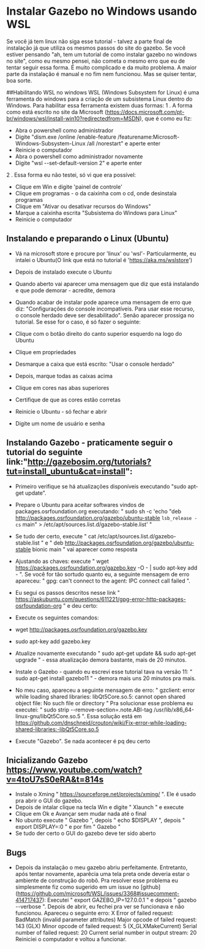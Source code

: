 # Instalar Gazebo no Windows usando WSL 
Se você já tem linux não siga esse tutorial - talvez a parte final de instalação já que utiliza os mesmos passos do site do gazebo. 
Se você estiver pensando "ah, tem um tutorial de como instalar gazebo no windows no site", como eu mesmo pensei, não cometa o mesmo erro que eu de tentar seguir essa forma.
É muito complicado e da muito problema. A maior parte da instalação é manual e no fim nem funcionou. Mas se quiser tentar, boa sorte.

##Habilitando WSL no windows
WSL (Windows Subsystem for Linux) é uma ferramenta do windows para a criação de um subsistema Linux dentro do Windows.
Para habilitar essa ferramenta existem duas formas:
1 .  A forma como está escrito no site da Microsoft (https://docs.microsoft.com/pt-br/windows/wsl/install-win10?redirectedfrom=MSDN), que é como eu fiz:
-  Abra o powershell como administrador
- Digite "dism.exe /online /enable-feature /featurename:Microsoft-Windows-Subsystem-Linux /all /norestart" e aperte enter
- Reinicie o computador
- Abra o powershell como administrador novamente
- Digite "wsl --set-default-version 2" e aperte enter

2 . Essa forma eu não testei, só vi que era possível:
- Clique em Win e digite 'painel de controle'
- Clique em programas - o da caixinha com o cd, onde desinstala programas
- Clique em "Ativar ou desativar recursos do Windows"
- Marque a caixinha escrita "Subsistema do Windows para Linux"
- Reinicie o computador

## Instalando e preparando o Linux (Ubuntu)
- Vá na microsoft store e procure por 'linux' ou 'wsl'- Particularmente, eu intalei o Ubuntu(O link que está no tutorial é 'https://aka.ms/wslstore')
- Depois de instalado execute o Ubuntu
- Quando aberto vai aparecer uma mensagem que diz que está instalando e que pode demorar - acredite, demora
- Quando acabar de instalar pode aparece uma mensagem de erro que diz:
 "Configurações do console incompatíveis. Para usar esse recurso, o console herdado deve ser desabilitado". Senão aparecer prossiga no tutorial.
  Se esse for o caso, é só fazer o seguinte:
 -  Clique com o botão direito do canto superior esquerdo na logo do Ubuntu
 -  Clique em propriedades
 -  Desmarque a caixa que está escrito: "Usar o console herdado"
 - Depois, marque todas as caixas acima
 - Clique em cores nas abas superiores
 - Certifique de que as cores estão corretas
 - Reinicie o Ubuntu - só fechar e abrir

- Digite um nome de usuário e senha

## Instalando Gazebo - praticamente seguir o tutorial do seguinte link:"http://gazebosim.org/tutorials?tut=install_ubuntu&cat=install":
- Primeiro verifique se há atualizações disponíveis executando "sudo apt-get update".
- Prepare o Ubuntu para aceitar softwares vindos de packages.osrfoundation.org executando:
  " sudo sh -c 'echo "deb http://packages.osrfoundation.org/gazebo/ubuntu-stable `lsb_release -cs` main" > /etc/apt/sources.list.d/gazebo-stable.list' "
 - Se tudo der certo, execute " cat /etc/apt/sources.list.d/gazebo-stable.list " e " deb http://packages.osrfoundation.org/gazebo/ubuntu-stable bionic main "
  vai aparecer como resposta

- Ajustando as chaves: execute " wget https://packages.osrfoundation.org/gazebo.key -O - | sudo apt-key add - ". Se você for tão sortudo quanto eu,
  a seguinte mensagem de erro apareceu: " gpg: can't connect to the agent: IPC connect call failed ".
 - Eu segui os passos descritos nesse link " https://askubuntu.com/questions/611221/gpg-error-http-packages-osrfoundation-org " e deu certo:
  - Execute os seguintes comandos:
   - wget  http://packages.osrfoundation.org/gazebo.key
   - sudo apt-key add gazebo.key

- Atualize novamente executando " sudo apt-get update && sudo apt-get upgrade " - essa atualização demora bastante, mais de 20 minutos.
- Instale o Gazebo - quando eu escrevi esse tutorial tava na versão 11: " sudo apt-get install gazebo11 " - demora mais uns 20 minutos pra mais.
 - No meu caso, apareceu a seguinte mensagem de erro: " gzclient: error while loading shared libraries: libQt5Core.so.5: cannot open shared object file: No such file or directory "
Pra solucionar esse problema eu executei: " sudo strip --remove-section=.note.ABI-tag /usr/lib/x86_64-linux-gnu/libQt5Core.so.5 ".
 Essa solução está em https://github.com/dnschneid/crouton/wiki/Fix-error-while-loading-shared-libraries:-libQt5Core.so.5

- Execute "Gazebo". Se nada acontecer é pq deu certo

## Inicializando Gazebo https://www.youtube.com/watch?v=4toU7sS0eRA&t=814s
- Instale o Xming " https://sourceforge.net/projects/xming/ ". Ele é usado pra abrir o GUI do gazebo.
- Depois de intalar clique na tecla Win e digite " Xlaunch " e execute 
- Clique em Ok e Avançar sem mudar nada até o final
- No ubunto execute " Gazebo ", depois " echo $DISPLAY ", depois " export DISPLAY=:0 " e por fim " Gazebo "
- Se tudo der certo o GUI do gazebo deve ter sido aberto

## Bugs
 - Depois da instalação o meu gazebo abriu perfeitamente. Entretanto, após tentar novamente, aparêcia uma tela preta onde deveria estar o ambiente de construção do robô. Pra resolver esse problema eu simplesmente fiz como sugerido em um issue no [github] (https://github.com/microsoft/WSL/issues/3368#issuecomment-414717437): Executei " export GAZEBO_IP=127.0.0.1 " e depois " gazebo --verbose ". Depois de abrir, eu fechei pra ver se funcionava e não funcionou. Apareceu o seguinte erro:
  X Error of failed request: BadMatch (invalid parameter attributes) Major opcode of failed request: 143 (GLX) Minor opcode of failed request: 5 (X_GLXMakeCurrent) Serial number of failed request: 20 Current serial number in output stream: 20
  Reiniciei o computador e voltou a funcionar.
  
